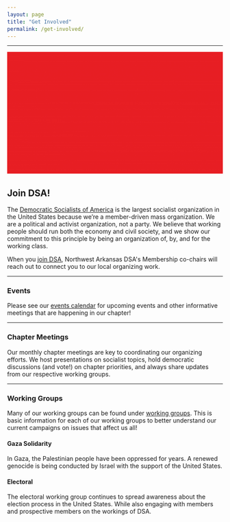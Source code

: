 ```yaml
---
layout: page
title: "Get Involved"
permalink: /get-involved/
---
```

---

[![Want to get involved with Northwest Arkansas DSA? Join us!](assets/images/DSA/dsa-gif-logo.gif)](https://act.dsausa.org/donate/membership/)

<h2>Join DSA!</h2>

The [Democratic Socialists of America](https://www.dsausa.org/) is the largest socialist organization in the United States because we’re a member-driven mass organization. We are a political and activist organization, not a party. We believe that working people should run both the economy and civil society, and we show our commitment to this principle by being an organization of, by, and for the working class.

When you [join DSA](https://www.dsausa.org/join), Northwest Arkansas DSA's Membership co-chairs will reach out to connect you to our local organizing work.

---

<h3>Events</h3>

Please see our [events calendar](../events-calendar/) for upcoming events and other informative meetings that are happening in our chapter!

---

<h3>Chapter Meetings</h3>

Our monthly chapter meetings are key to coordinating our organizing efforts. We host presentations on socialist topics, hold democratic discussions (and vote!) on chapter priorities, and always share updates from our respective working groups. 

---

<h3>Working Groups</h3>

Many of our working groups can be found under [working groups](../working-groups/). This is basic information for each of our working groups to better understand our current campaigns on issues that affect us all!

<h4>Gaza Solidarity</h4>
In Gaza, the Palestinian people have been oppressed for years. A renewed genocide is being conducted by Israel with the support of the United States.

<h4>Electoral</h4>
The electoral working group continues to spread awareness about the election process in the United States. While also engaging with members and prospective members on the workings of DSA.
